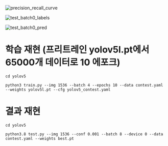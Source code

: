 ![precision_recall_curve](https://user-images.githubusercontent.com/45509381/103248020-58537880-49ac-11eb-864a-2631e3e8d605.png)

![test_batch0_labels](https://user-images.githubusercontent.com/45509381/103248034-61444a00-49ac-11eb-9d83-74a99bbff126.jpg)

![test_batch0_pred](https://user-images.githubusercontent.com/45509381/103248036-63a6a400-49ac-11eb-970a-516bcb0dc1e4.jpg)



# 학습 재현 (프리트레인 yolov5l.pt에서 65000개 데이터로 10 에포크)
`cd yolov5`

`python3 train.py --img 1536 --batch 4 --epochs 10 --data contest.yaml --weights yolov5l.pt --cfg yolov5_contest.yaml`

# 결과 재현
`cd yolov5`

`python3.8 test.py --img 1536 --conf 0.001 --batch 8 --device 0 --data contest.yaml --weights best.pt`
